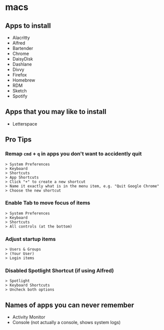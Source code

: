 # macs

## Apps to install

- Alacritty
- Alfred
- Bartender
- Chrome
- DaisyDisk
- Dashlane
- Divvy
- Firefox
- Homebrew
- RDM
- Sketch
- Spotify

## Apps that you may like to install

- Letterspace

## Pro Tips

### Remap `cmd` + `q` in apps you don't want to accidently quit

```
> System Preferences
> Keyboard
> Shortcuts
> App Shortcuts
> Click "+" to create a new shortcut
> Name it exactly what is in the menu item, e.g. "Quit Google Chrome"
> Choose the new shortcut
```

### Enable Tab to move focus of items

```
> System Preferences
> Keyboard
> Shortcuts
> All controls (at the bottom)
```

### Adjust startup items

```
> Users & Groups
> (Your User)
> Login items
```

### Disabled Spotlight Shortcut (if using Alfred)

```
> Spotlight
> Keyboard Shortcuts
> Uncheck both options
```

## Names of apps you can never remember

- Activity Monitor
- Console (not actually a console, shows system logs)
